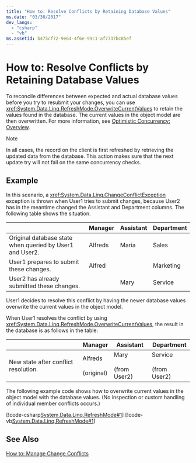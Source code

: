 ```yaml
---
title: "How to: Resolve Conflicts by Retaining Database Values"
ms.date: "03/30/2017"
dev_langs: 
  - "csharp"
  - "vb"
ms.assetid: b475cf72-9e64-4f6e-99c1-af7737bc85ef
---
```

# How to: Resolve Conflicts by Retaining Database Values
To reconcile differences between expected and actual database values before you try to resubmit your changes, you can use <xref:System.Data.Linq.RefreshMode.OverwriteCurrentValues> to retain the values found in the database. The current values in the object model are then overwritten. For more information, see [Optimistic Concurrency: Overview](../../../../../../docs/framework/data/adonet/sql/linq/optimistic-concurrency-overview.md).  

> [!NOTE]
>  In all cases, the record on the client is first refreshed by retrieving the updated data from the database. This action makes sure that the next update try will not fail on the same concurrency checks.  

## Example  
 In this scenario, a <xref:System.Data.Linq.ChangeConflictException> exception is thrown when User1 tries to submit changes, because User2 has in the meantime changed the Assistant and Department columns. The following table shows the situation.  


||Manager|Assistant|Department|  
|------|-------------|---------------|----------------|  
|Original database state when queried by User1 and User2.|Alfreds|Maria|Sales|  
|User1 prepares to submit these changes.|Alfred||Marketing|  
|User2 has already submitted these changes.||Mary|Service|  

 User1 decides to resolve this conflict by having the newer database values overwrite the current values in the object model.  

 When User1 resolves the conflict by using <xref:System.Data.Linq.RefreshMode.OverwriteCurrentValues>, the result in the database is as follows in the table:  


||Manager|Assistant|Department|  
|------|-------------|---------------|----------------|  
|New state after conflict resolution.|Alfreds<br /><br /> (original)|Mary<br /><br /> (from User2)|Service<br /><br /> (from User2)|  

 The following example code shows how to overwrite current values in the object model with the database values. (No inspection or custom handling of individual member conflicts occurs.)  

 [!code-csharp[System.Data.Linq.RefreshMode#1](../../../../../../samples/snippets/csharp/VS_Snippets_Data/system.data.linq.refreshmode/cs/program.cs#1)]
 [!code-vb[System.Data.Linq.RefreshMode#1](../../../../../../samples/snippets/visualbasic/VS_Snippets_Data/system.data.linq.refreshmode/vb/module1.vb#1)]  

## See Also  
 [How to: Manage Change Conflicts](../../../../../../docs/framework/data/adonet/sql/linq/how-to-manage-change-conflicts.md)
